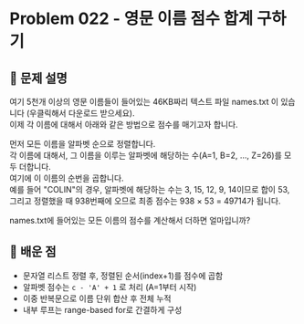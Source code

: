 # Problem 022 - 영문 이름 점수 합계 구하기 
 
## 📝 문제 설명
여기 5천개 이상의 영문 이름들이 들어있는 46KB짜리 텍스트 파일 names.txt 이 있습니다 (우클릭해서 다운로드 받으세요).  
이제 각 이름에 대해서 아래와 같은 방법으로 점수를 매기고자 합니다.  
  
먼저 모든 이름을 알파벳 순으로 정렬합니다.  
각 이름에 대해서, 그 이름을 이루는 알파벳에 해당하는 수(A=1, B=2, ..., Z=26)를 모두 더합니다.  
여기에 이 이름의 순번을 곱합니다.  
예를 들어 "COLIN"의 경우, 알파벳에 해당하는 수는 3, 15, 12, 9, 14이므로 합이 53, 그리고 정렬했을 때 938번째에 오므로 최종 점수는 938 × 53 = 49714가 됩니다.  
  
names.txt에 들어있는 모든 이름의 점수를 계산해서 더하면 얼마입니까?

## 🧠 배운 점
- 문자열 리스트 정렬 후, 정렬된 순서(index+1)를 점수에 곱함
- 알파벳 점수는 `c - 'A' + 1` 로 처리 (A=1부터 시작)
- 이중 반복문으로 이름 단위 합산 후 전체 누적
- 내부 루프는 range-based for로 간결하게 구성
